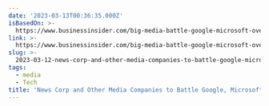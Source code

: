```yaml
---
date: '2023-03-13T00:36:35.000Z'
isBasedOn: >-
  https://www.businessinsider.com/big-media-battle-google-microsoft-over-ai-chatbots-2023-3
link: >-
  https://www.businessinsider.com/big-media-battle-google-microsoft-over-ai-chatbots-2023-3
slug: >-
  2023-03-12-news-corp-and-other-media-companies-to-battle-google-microsoft-over-ai
tags:
  - media
  - Tech
title: 'News Corp and Other Media Companies to Battle Google, Microsoft Over AI'
---
```


